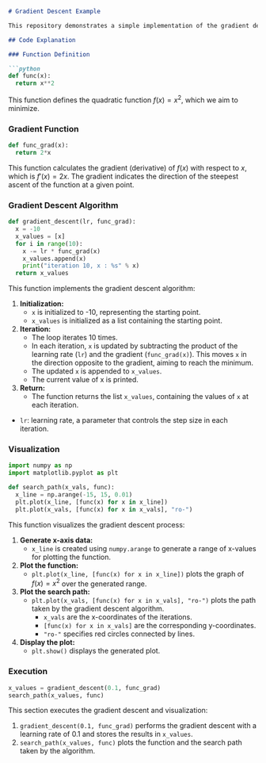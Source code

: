 ```markdown
# Gradient Descent Example

This repository demonstrates a simple implementation of the gradient descent algorithm to find the minimum of a quadratic function.

## Code Explanation

### Function Definition

```python
def func(x):
  return x**2
```

This function defines the quadratic function $f(x) = x^2$, which we aim to minimize.

### Gradient Function

```python
def func_grad(x):
  return 2*x
```

This function calculates the gradient (derivative) of $f(x)$ with respect to $x$, which is $f'(x) = 2x$. The gradient indicates the direction of the steepest ascent of the function at a given point.

### Gradient Descent Algorithm

```python
def gradient_descent(lr, func_grad):
  x = -10
  x_values = [x]
  for i in range(10):
    x -= lr * func_grad(x)
    x_values.append(x)
    print("iteration 10, x : %s" % x)
  return x_values
```

This function implements the gradient descent algorithm:

1.  **Initialization:**
    * `x` is initialized to -10, representing the starting point.
    * `x_values` is initialized as a list containing the starting point.
2.  **Iteration:**
    * The loop iterates 10 times.
    * In each iteration, `x` is updated by subtracting the product of the learning rate (`lr`) and the gradient (`func_grad(x)`). This moves `x` in the direction opposite to the gradient, aiming to reach the minimum.
    * The updated `x` is appended to `x_values`.
    * The current value of x is printed.
3.  **Return:**
    * The function returns the list `x_values`, containing the values of `x` at each iteration.

* `lr`: learning rate, a parameter that controls the step size in each iteration.

### Visualization

```python
import numpy as np
import matplotlib.pyplot as plt

def search_path(x_vals, func):
  x_line = np.arange(-15, 15, 0.01)
  plt.plot(x_line, [func(x) for x in x_line])
  plt.plot(x_vals, [func(x) for x in x_vals], "ro-")
```

This function visualizes the gradient descent process:

1.  **Generate x-axis data:**
    * `x_line` is created using `numpy.arange` to generate a range of x-values for plotting the function.
2.  **Plot the function:**
    * `plt.plot(x_line, [func(x) for x in x_line])` plots the graph of $f(x) = x^2$ over the generated range.
3.  **Plot the search path:**
    * `plt.plot(x_vals, [func(x) for x in x_vals], "ro-")` plots the path taken by the gradient descent algorithm.
        * `x_vals` are the x-coordinates of the iterations.
        * `[func(x) for x in x_vals]` are the corresponding y-coordinates.
        * `"ro-"` specifies red circles connected by lines.
4.  **Display the plot:**
    * `plt.show()` displays the generated plot.

### Execution

```python
x_values = gradient_descent(0.1, func_grad)
search_path(x_values, func)
```

This section executes the gradient descent and visualization:

1.  `gradient_descent(0.1, func_grad)` performs the gradient descent with a learning rate of 0.1 and stores the results in `x_values`.
2.  `search_path(x_values, func)` plots the function and the search path taken by the algorithm.



